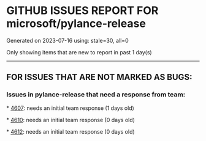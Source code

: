 
# GITHUB ISSUES REPORT FOR microsoft/pylance-release


Generated on 2023-07-16 using: stale=30, all=0


Only showing items that are new to report in past 1 day(s)


---

## FOR ISSUES THAT ARE NOT MARKED AS BUGS:


### Issues in pylance-release that need a response from team:


\* [4607](https://github.com/microsoft/pylance-release/issues/4607 "reportMissingImports when using multi-root workspace"): needs an initial team response (1 days old)

\* [4610](https://github.com/microsoft/pylance-release/issues/4610 " Cannot access member &quot;coastlines&quot; for type &quot;Axes&quot;   Member &quot;coastlines&quot; is unknown"): needs an initial team response (0 days old)

\* [4612](https://github.com/microsoft/pylance-release/issues/4612 "Support for code block wrapped with &quot;~~~&quot;"): needs an initial team response (0 days old)
